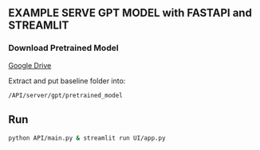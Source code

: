 ## EXAMPLE SERVE GPT MODEL with FASTAPI and STREAMLIT

### Download Pretrained Model

[Google Drive](https://drive.google.com/drive/folders/11aWe3IZ0pfxujwzsFHwSzgJuAlPryBNs)

Extract and put baseline folder into:
```
/API/server/gpt/pretrained_model
```

## Run
```bash
python API/main.py & streamlit run UI/app.py
```